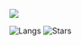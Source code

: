 ![](https://github-profile-summary-cards.vercel.app/api/cards/profile-details?username=azumakuniyuki)
<!-- [![trophy](https://github-profile-trophy.vercel.app/?username=azumakuniyuki)](https://github-profile-trophy.vercel.app/?username=azumakuniyuki) -->
![Langs](https://github-readme-stats.vercel.app/api/top-langs/?username=azumakuniyuki)
![Stars](https://github-readme-stats.vercel.app/api?username=azumakuniyuki&show_icons=true&count_private=true&line_height=49)

